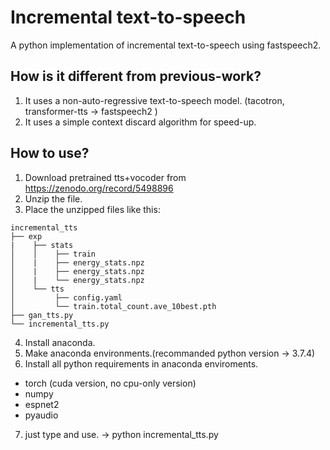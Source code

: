 Incremental text-to-speech
=============
A python implementation of incremental text-to-speech using fastspeech2.

How is it different from previous-work?
-------------
 1. It uses a non-auto-regressive text-to-speech model. (tacotron, transformer-tts -> fastspeech2 )
 2. It uses a simple context discard algorithm for speed-up.

How to use?
-------------
1. Download pretrained tts+vocoder from https://zenodo.org/record/5498896
2. Unzip the file.
3. Place the unzipped files like this:
```
incremental_tts
├── exp 
|    ├── stats
│    │    ├── train
│    |    ├── energy_stats.npz
│    |    ├── energy_stats.npz
│    |    └── energy_stats.npz
│    └── tts
│         ├── config.yaml
│         └── train.total_count.ave_10best.pth
├── gan_tts.py 
└── incremental_tts.py 

```
                
4. Install anaconda.
5. Make anaconda environments.(recommanded python version -> 3.7.4)
6. Install all python requirements in anaconda enviroments.
- torch (cuda version, no cpu-only version)
- numpy
- espnet2
- pyaudio
7. just type and use. -> python incremental_tts.py

